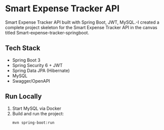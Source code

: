 # Smart Expense Tracker API

Smart Expense Tracker API built with Spring Boot, JWT, MySQL.-I created a complete project skeleton for the Smart Expense Tracker API in the canvas titled Smart-expense-tracker-springboot.

## Tech Stack
- Spring Boot 3
- Spring Security 6 + JWT
- Spring Data JPA (Hibernate)
- MySQL
- Swagger/OpenAPI

## Run Locally
1. Start MySQL via Docker
2. Build and run the project:
   ```bash
   mvn spring-boot:run
